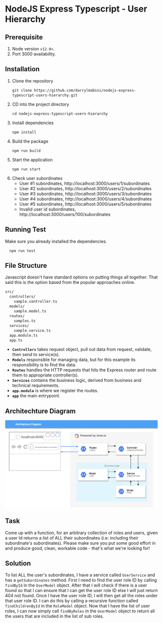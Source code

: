 # NodeJS Express Typescript - User Hierarchy

## Prerequisite
1. Node version `v12.0+`.
2. Port 3000 availability.

## Installation
1. Clone the repository
    ```console
    git clone https://github.com/darrylmabini/nodejs-express-typescript-users-hierarchy.git
    ```
2. CD into the project directory
    ```console
    cd nodejs-express-typescript-users-hierarchy
    ```
3. Install dependencies
    ```console
    npm install
    ```
4. Build the package
    ```console
    npm run build
    ```
5. Start the application
    ```console
    npm run start
    ```
6. Check user subordinates
    - User #1 subordinates, http://localhost:3000/users/1/subordinates
    - User #2 subordinates, http://localhost:3000/users/2/subordinates
    - User #3 subordinates, http://localhost:3000/users/3/subordinates
    - User #4 subordinates, http://localhost:3000/users/4/subordinates
    - User #5 subordinates, http://localhost:3000/users/5/subordinates
    - Invalid user id subordinates, http://localhost:3000/users/100/subordinates

## Running Test
Make sure you already installed the dependencies.
```console
  npm run test
```

## File Structure
Javascript doesn't have standard options on putting things all together. That said this is the option based from the popular approaches online.
```
src/
  controllers/
    sample.controller.ts
  models/
    sample.model.ts
  routes/
    samples.ts
  services/
    sample.service.ts
  app.module.ts
  app.ts
```
- **`Controllers`** takes request object, pull out data from request, validate, then send to service(s).
- **`Models`** responsible for managing data, but for this example its responsibility is to find the data.
- **`Routes`** handles the HTTP requests that hits the Express router and route them to appropriate controller(s).
- **`Services`** contains the business logic, derived from business and technical requirements.
- **`app.module`** is where we register the routes.
- **`app`** the main entrypoint.

## Architechture Diagram
<p align="center">
  <img src="./public/images/architechture-diagram.png" />
</p>

## Task
Come up with a function, for an arbitrary collection of roles and users, given a user Id returns a list of ALL their subordinates (i.e: including their subordinate's subordinates). Please make sure you put some good effort in and produce good, clean, workable code - that's what we're looking for!

## Solution
To list ALL the user's subordinates, I have a service called `UserService` and has a `getSubordinates` method. First I need to find the user role ID by calling `findById` in the `UserModel` object. After that I will check if there is a user found so that I can ensure that I can get the user role ID else I will just return 404 not found. Once I have the user role ID, I will then get all the roles under that user role ID. I can do this by calling a recursive function called `findChildrenById` in the `RoleModel` object. Now that I have the list of user roles, I can now simply call `findByRoles` in the `UserModel` object to return all the users that are included in the list of sub roles.
